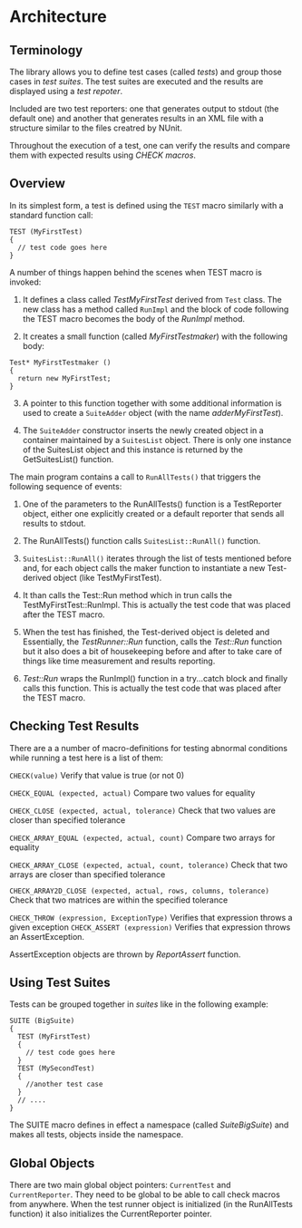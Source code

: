 
# Architecture #

## Terminology ##
The library allows you to define test cases (called _tests_) and group those cases
in _test suites_. The test suites are executed and the results are displayed using
a _test repoter_.

Included are two test reporters: one that generates output to stdout (the default one)
and another that generates results in an XML file with a structure similar to the
files creatred by NUnit.

Throughout the execution of a test, one can verify the results and compare them with
expected results using _CHECK macros_.

## Overview ##
In its simplest form, a test is defined using the `TEST` macro similarly with a
standard function call:
``````
TEST (MyFirstTest)
{
  // test code goes here
}
``````
A number of things happen behind the scenes when TEST macro is invoked:
1. It defines a class called _TestMyFirstTest_ derived from
`Test` class. The new class has a method called `RunImpl` and the block of code
following the TEST macro becomes the body of the _RunImpl_ method.

2. It creates a small function (called _MyFirstTestmaker_) with the following body:
``````
Test* MyFirstTestmaker ()
{
  return new MyFirstTest;
}
``````

3. A pointer to this function together with some additional information is used
to create a `SuiteAdder` object (with the name _adderMyFirstTest_).

4. The `SuiteAdder` constructor inserts the newly created object in a container
maintained by a `SuitesList` object. There is only one instance of the SuitesList
object and this instance is returned by the GetSuitesList() function.

The main program contains a call to `RunAllTests()` that triggers the following 
sequence of events:
1. One of the parameters to the RunAllTests() function is a TestReporter object,
either one explicitly created or a default reporter that sends all results to stdout.

2. The RunAllTests() function calls `SuitesList::RunAll()` function.

3. `SuitesList::RunAll()` iterates through the list of tests mentioned before and,
for each object calls the maker function to instantiate a new Test-derived object
(like TestMyFirstTest).

4. It than calls the Test::Run method which in trun calls the TestMyFirstTest::RunImpl.
This is actually the test code that was placed after the TEST macro.

5. When the test has finished, the Test-derived object is deleted and  Essentially, the _TestRunner::Run_ function, calls the _Test::Run_ function but
it also does a bit of housekeeping before and after to take care of things like
time measurement and results reporting.

6. _Test::Run_ wraps the RunImpl() function in a try...catch block and finally
calls this function. This is actually the test code that was placed after the
TEST macro.

## Checking Test Results ##
There are a a number of macro-definitions for testing abnormal conditions while
running a test here is a list of them:

`CHECK(value)`  Verify that value is true (or not 0) 

`CHECK_EQUAL (expected, actual)` Compare two values for equality

`CHECK_CLOSE (expected, actual, tolerance)` Check that two values are closer than
 specified tolerance
 
`CHECK_ARRAY_EQUAL (expected, actual, count)` Compare two arrays for equality

`CHECK_ARRAY_CLOSE (expected, actual, count, tolerance)` Check that two arrays
 are closer than specified tolerance
 
`CHECK_ARRAY2D_CLOSE (expected, actual, rows, columns, tolerance)` Check that
 two matrices are within the specified tolerance
 
`CHECK_THROW (expression, ExceptionType)` Verifies that expression throws a given exception
`CHECK_ASSERT (expression)` Verifies that expression throws an AssertException. 

AssertException objects are thrown by _ReportAssert_ function.

## Using Test Suites ##
Tests can be grouped together in _suites_ like in the following example:
``````
SUITE (BigSuite)
{
  TEST (MyFirstTest)
  {
    // test code goes here
  }
  TEST (MySecondTest)
  {
    //another test case
  }
  // ....
}
``````
The SUITE macro defines in effect a namespace (called _SuiteBigSuite_) and makes
all tests, objects inside the namespace.

## Global Objects ##
There are two main global object pointers: `CurrentTest` and `CurrentReporter`.
They need to be global to be able to call check macros from anywhere. When the
test runner object is initialized (in the RunAllTests function) it also initializes
the CurrentReporter pointer.
